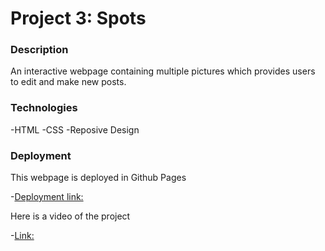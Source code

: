 # Project 3: Spots

### Description

An interactive webpage containing multiple pictures which provides users to edit and make new posts.

### Technologies

-HTML
-CSS
-Reposive Design

### Deployment

This webpage is deployed in Github Pages

-[Deployment link:](https://jptm012490-commits.github.io/se_project_spots/)

Here is a video of the project

-[Link:](https://drive.google.com/file/d/1DCJP42DRTyEUdME7zbXdTFSKrmi-xzai/view?usp=drive_link)
